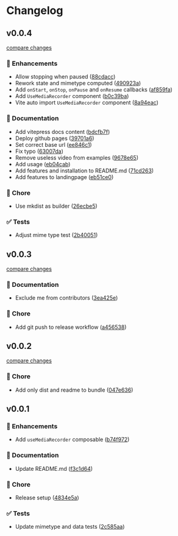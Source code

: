 # Changelog


## v0.0.4

[compare changes](https://github.com/OrbisK/vue-use-media-recorder/compare/v0.0.3...v0.0.4)

### 🚀 Enhancements

- Allow stopping when paused ([88cdacc](https://github.com/OrbisK/vue-use-media-recorder/commit/88cdacc))
- Rework state and mimetype computed ([490923a](https://github.com/OrbisK/vue-use-media-recorder/commit/490923a))
- Add `onStart`, `onStop`, `onPause` and `onResume` callbacks ([af859fa](https://github.com/OrbisK/vue-use-media-recorder/commit/af859fa))
- Add `UseMediaRecorder` component ([b0c39ba](https://github.com/OrbisK/vue-use-media-recorder/commit/b0c39ba))
- Vite auto import `UseMediaRecorder` component ([8a94eac](https://github.com/OrbisK/vue-use-media-recorder/commit/8a94eac))

### 📖 Documentation

- Add vitepress docs content ([bdcfb7f](https://github.com/OrbisK/vue-use-media-recorder/commit/bdcfb7f))
- Deploy github pages ([39701a6](https://github.com/OrbisK/vue-use-media-recorder/commit/39701a6))
- Set correct base url ([ee846c1](https://github.com/OrbisK/vue-use-media-recorder/commit/ee846c1))
- Fix typo ([63007da](https://github.com/OrbisK/vue-use-media-recorder/commit/63007da))
- Remove useless video from examples ([9678e65](https://github.com/OrbisK/vue-use-media-recorder/commit/9678e65))
- Add usage ([eb04cab](https://github.com/OrbisK/vue-use-media-recorder/commit/eb04cab))
- Add features and installation to README.md ([71cd263](https://github.com/OrbisK/vue-use-media-recorder/commit/71cd263))
- Add features to landingpage ([eb51ce0](https://github.com/OrbisK/vue-use-media-recorder/commit/eb51ce0))

### 🏡 Chore

- Use mkdist as builder ([26ecbe5](https://github.com/OrbisK/vue-use-media-recorder/commit/26ecbe5))

### ✅ Tests

- Adjust mime type test ([2b40051](https://github.com/OrbisK/vue-use-media-recorder/commit/2b40051))

## v0.0.3

[compare changes](https://github.com/OrbisK/vue-use-media-recorder/compare/v0.0.2...v0.0.3)

### 📖 Documentation

- Exclude me from contributors ([3ea425e](https://github.com/OrbisK/vue-use-media-recorder/commit/3ea425e))

### 🏡 Chore

- Add git push to release workflow ([a456538](https://github.com/OrbisK/vue-use-media-recorder/commit/a456538))

## v0.0.2

[compare changes](https://github.com/OrbisK/vue-use-media-recorder/compare/v0.0.1...v0.0.2)

### 🏡 Chore

- Add only dist and readme to bundle ([047e636](https://github.com/OrbisK/vue-use-media-recorder/commit/047e636))

## v0.0.1


### 🚀 Enhancements

- Add `useMediaRecorder` composable ([b74f972](https://github.com/OrbisK/vue-use-media-recorder/commit/b74f972))

### 📖 Documentation

- Update README.md ([f3c1d64](https://github.com/OrbisK/vue-use-media-recorder/commit/f3c1d64))

### 🏡 Chore

- Release setup ([4834e5a](https://github.com/OrbisK/vue-use-media-recorder/commit/4834e5a))

### ✅ Tests

- Update mimetype and data tests ([2c585aa](https://github.com/OrbisK/vue-use-media-recorder/commit/2c585aa))
